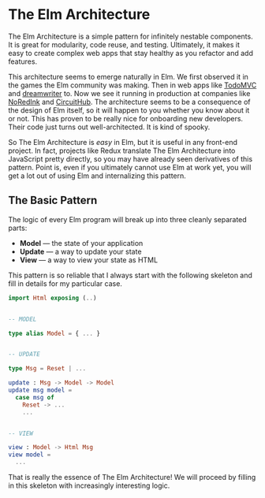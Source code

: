 # The Elm Architecture

The Elm Architecture is a simple pattern for infinitely nestable components. It is great for modularity, code reuse, and testing. Ultimately, it makes it easy to create complex web apps that stay healthy as you refactor and add features.

This architecture seems to emerge naturally in Elm. We first observed it in the games the Elm community was making. Then in web apps like [TodoMVC][] and [dreamwriter][] to. Now we see it running in production at companies like [NoRedInk][] and [CircuitHub][]. The architecture seems to be a consequence of the design of Elm itself, so it will happen to you whether you know about it or not. This has proven to be really nice for onboarding new developers. Their code just turns out well-architected. It is kind of spooky.

So The Elm Architecture is *easy* in Elm, but it is useful in any front-end project. In fact, projects like Redux translate The Elm Architecture into JavaScript pretty directly, so you may have already seen derivatives of this pattern. Point is, even if you ultimately cannot use Elm at work yet, you will get a lot out of using Elm and internalizing this pattern.

[Elm]: http://elm-lang.org/
[TodoMVC]: https://github.com/evancz/elm-todomvc
[dreamwriter]: https://github.com/rtfeldman/dreamwriter#dreamwriter
[NoRedInk]: https://www.noredink.com/
[CircuitHub]: https://www.circuithub.com/


## The Basic Pattern

The logic of every Elm program will break up into three cleanly separated parts:

  * **Model** &mdash; the state of your application
  * **Update** &mdash; a way to update your state
  * **View** &mdash; a way to view your state as HTML

This pattern is so reliable that I always start with the following skeleton and fill in details for my particular case.

```elm
import Html exposing (..)


-- MODEL

type alias Model = { ... }


-- UPDATE

type Msg = Reset | ...

update : Msg -> Model -> Model
update msg model =
  case msg of
    Reset -> ...
    ...


-- VIEW

view : Model -> Html Msg
view model =
  ...
```

That is really the essence of The Elm Architecture! We will proceed by filling in this skeleton with increasingly interesting logic.